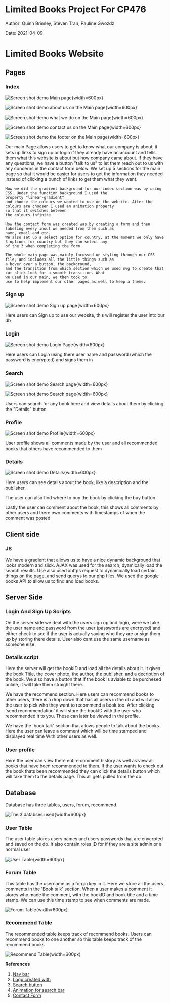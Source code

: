 # Limited Books Project For CP476

Author: Quinn Brimley, Steven Tran, Pauline Gwozdz

Date: 2021-04-09

# Limited Books Website

## Pages

### Index

![Screen shot demo Main page](images/Index.png){width=600px}

![Screen shot demo about us on the Main page](images/about.png){width=600px}

![Screen shot demo what we do on the Main page](images/section3.png){width=600px}

![Screen shot demo contact us on the Main page](images/contact.png){width=600px}

![Screen shot demo the footer on the Main page](images/footer.png){width=600px}

<p>
    Our main Page allows users to get to know what our company is about, it sets up links to sign up or login if they
    already have an account
    and tells them what this website is about but how company came about. If they have any questions, we have a button
    "talk to us"
    to let them reach out to us with any concerns in the contact form below. We set up 5 sections for the main page so
    that it would be easier
    for users to get the information they needed instead of clicking a bunch of links to get them what they want.

    How we did the gradient background for our index section was by using CSS. Under the function background I used the
    property "linear-gradient"
    and choose the colours we wanted to use on the website. After the colours are choosen I used an animation property
    so that it switches between
    the colours infinite.

    How the contact form was created was by creating a form and then labeling every inout we needed from them such as
    name, email and etc.
    We also set up a select option for country, at the moment we only have 3 options for country but they can select any
    of the 3 when completing the form.

    The whole main page was mainly focussed on styling through our CSS file, and includes all the little things such as
    a hover over a button, the background,
    and the transition from which section which we used svg to create that cut slick look for a smooth transition. What
    we used in our main, we then took to
    use to help implement our other pages as well to keep a theme.

</p>

### Sign up

![Screen shot demo Sign up page](images/SignUp.png){width=600px}

<p>Here users can Sign up to use our website, this will register the user into our db </p>

### Login

![Screen shot demo Login Page](images/Login.png){width=600px}

 <p>Here users can Login using there user name and password (which the password is encrypted) and signs them in </p>

### Search

![Screen shot demo Search page](images/Search1.png){width=600px}

![Screen shot demo Search page](images/Search2.png){width=600px}

<p>Users can search for any book here and view details about them by clicking the "Details" button </p>

### Profile

![Screen shot demo Profile](images/Profile.png){width=600px}

<p>User profile shows all comments made by the user and all recommended books that others have recommended to them</p>

### Details

![Screen shot demo Details](images/Details.png){width=600px}

<p>Here users can see details about the book, like a description and the publisher.</p>
<p>The user can also find where to buy the book by clicking the buy button </p>
<p>Lastly the user can comment about the book, this shows all comments by other users and there own comments with timestamps of when the comment was posted</p>

## Client side

### JS

We have a gradient that allows us to have a nice dynamic background that looks modern and slick.
AJAX was used for the search, dyamically load the search results.
Use also used xhttps request to dynamically load certain things on the page, and send querys to our php files.
We used the google books API to allow us to find and load books.

## Server Side

### Login And Sign Up Scripts

On the server side we deal with the users sign up and login, were we take the user name and password from the user (passwords are encrpyed)
and either check to see if the user is actually saying who they are or sign them up by storing there details. User also cant use the same username as someone else

### Details script

Here the server will get the bookID and load all the details about it. It gives the book Title, the cover photo, the author, the publisher, and a
decription of the book. We also have a button that if the book is aviable to be purchesed online, it will take them straight there.

We have the recommend section. Here users can recommend books to other users, there is a drop down that has all users in the db and will allow the user
to pick who they want to recommend a book too. After clicking 'send recommendation' it will store the bookID with the user who recommended it to you.
These can later be viewed in the profile.

We have the 'book talk' section that allows people to talk about the books. Here the user can leave a comment which will be time stamped and displayed real time
With other users as well.

### User profile

Here the user can view there entire comment history as well as view all books that have been recommended to them.
If the user wants to check out the book thats been recommended they can click the details button which will take them to the details page.
This all gets pulled from the db.

## Database

Database has three tables, users, forum, recommend.

![The 3 databses used](images/threeTables.png){width=600px}

### User Table

The user table stores users names and users passwords that are enycrpted and saved on the db.
It also contain roles ID for if they are a site admin or a normal user

![User Table](images/usersTable.png){width=600px}

### Forum Table

This table has the username as a forgin key in it. Here we store all the users comments in the 'Book talk' section.
When a user makes a comment it stores who made the comment, with the bookID and book title and a time stamp.
We can use this time stamp to see when comments are made.

![Forum Table](images/forumTable.png){width=600px}

### Recommend Table

The recommended table keeps track of recommend books. Users can recommend books to one another so this table keeps track
of the recommend books

![Recommend Table](images/recommendTable.png){width=600px}

**References**

1. [Nav bar](https://www.w3schools.com/w3css/w3css_sidebar.asp)
2. [Logo created with](https://www.freelogodesign.org/manager/showcase/27e7d0b60aa4456fa2fff7365b106610)
3. [Search button](https://www.w3schools.com/howto/howto_css_search_button.asp)
4. [Animation for search bar](https://www.w3schools.com/js/js_htmldom_animate.asp)
5. [Contact Form](https://www.w3schools.com/howto/howto_css_contact_form.asp)
